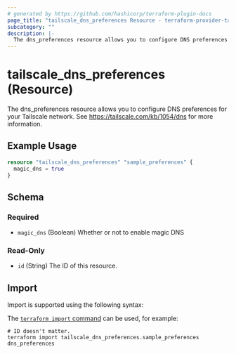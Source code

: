 ```yaml
---
# generated by https://github.com/hashicorp/terraform-plugin-docs
page_title: "tailscale_dns_preferences Resource - terraform-provider-tailscale"
subcategory: ""
description: |-
  The dns_preferences resource allows you to configure DNS preferences for your Tailscale network. See https://tailscale.com/kb/1054/dns for more information.
---
```


# tailscale_dns_preferences (Resource)

The dns_preferences resource allows you to configure DNS preferences for your Tailscale network. See https://tailscale.com/kb/1054/dns for more information.

## Example Usage

```terraform
resource "tailscale_dns_preferences" "sample_preferences" {
  magic_dns = true
}
```

<!-- schema generated by tfplugindocs -->
## Schema

### Required

- `magic_dns` (Boolean) Whether or not to enable magic DNS

### Read-Only

- `id` (String) The ID of this resource.

## Import

Import is supported using the following syntax:

The [`terraform import` command](https://developer.hashicorp.com/terraform/cli/commands/import) can be used, for example:

```shell
# ID doesn't matter.
terraform import tailscale_dns_preferences.sample_preferences dns_preferences
```
